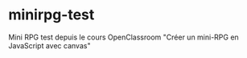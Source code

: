 # minirpg-test
Mini RPG test depuis le cours OpenClassroom "Créer un mini-RPG en JavaScript avec canvas"
